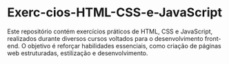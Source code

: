 # Exerc-cios-HTML-CSS-e-JavaScript
Este repositório contém exercícios práticos de HTML, CSS e JavaScript, realizados durante diversos cursos voltados para o desenvolvimento front-end. O objetivo é reforçar habilidades essenciais, como criação de páginas web estruturadas, estilização e desenvolvimento.
